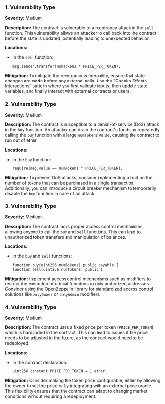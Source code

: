 ### 1. **Vulnerability Type**

**Severity:**
Medium

**Description:**
The contract is vulnerable to a reentrancy attack in the `sell` function. This vulnerability allows an attacker to call back into the contract before the state is updated, potentially leading to unexpected behavior.

**Locations:**

- In the `sell` function:
  ```solidity
  msg.sender.transfer(numTokens * PRICE_PER_TOKEN);
  ```

**Mitigation:**
To mitigate the reentrancy vulnerability, ensure that state changes are made before any external calls. Use the "Checks-Effects-Interactions" pattern where you first validate inputs, then update state variables, and finally interact with external contracts or users.

### 2. **Vulnerability Type**

**Severity:**
Medium

**Description:**
The contract is susceptible to a denial-of-service (DoS) attack in the `buy` function. An attacker can drain the contract's funds by repeatedly calling the `buy` function with a large `numTokens` value, causing the contract to run out of ether.

**Locations:**

- In the `buy` function:
  ```solidity
  require(msg.value == numTokens * PRICE_PER_TOKEN);
  ```

**Mitigation:**
To prevent DoS attacks, consider implementing a limit on the number of tokens that can be purchased in a single transaction. Additionally, you can introduce a circuit breaker mechanism to temporarily disable the `buy` function in case of an attack.

### 3. **Vulnerability Type**

**Severity:**
Medium

**Description:**
The contract lacks proper access control mechanisms, allowing anyone to call the `buy` and `sell` functions. This can lead to unauthorized token transfers and manipulation of balances.

**Locations:**

- In the `buy` and `sell` functions:
  ```solidity
  function buy(uint256 numTokens) public payable {
  function sell(uint256 numTokens) public {
  ```

**Mitigation:**
Implement access control mechanisms such as modifiers to restrict the execution of critical functions to only authorized addresses. Consider using the OpenZeppelin library for standardized access control solutions like `onlyOwner` or `onlyAdmin` modifiers.

### 4. **Vulnerability Type**

**Severity:**
Medium

**Description:**
The contract uses a fixed price per token (`PRICE_PER_TOKEN`) which is hardcoded in the contract. This can lead to issues if the price needs to be adjusted in the future, as the contract would need to be redeployed.

**Locations:**

- In the contract declaration:
  ```solidity
  uint256 constant PRICE_PER_TOKEN = 1 ether;
  ```

**Mitigation:**
Consider making the token price configurable, either by allowing the owner to set the price or by integrating with an external price oracle. This flexibility ensures that the contract can adapt to changing market conditions without requiring a redeployment.